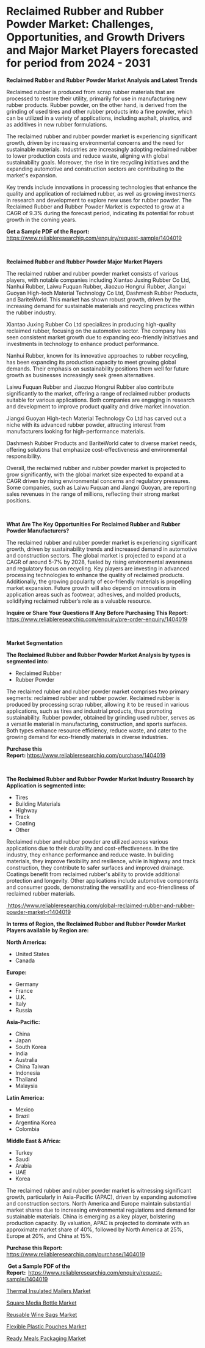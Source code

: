 <p><h1>Reclaimed Rubber and Rubber Powder Market: Challenges, Opportunities, and Growth Drivers and Major Market Players forecasted for period from 2024 - 2031</h1></p><p><strong>Reclaimed Rubber and Rubber Powder Market Analysis and Latest Trends</strong></p>
<p><p>Reclaimed rubber is produced from scrap rubber materials that are processed to restore their utility, primarily for use in manufacturing new rubber products. Rubber powder, on the other hand, is derived from the grinding of used tires and other rubber products into a fine powder, which can be utilized in a variety of applications, including asphalt, plastics, and as additives in new rubber formulations.</p><p>The reclaimed rubber and rubber powder market is experiencing significant growth, driven by increasing environmental concerns and the need for sustainable materials. Industries are increasingly adopting reclaimed rubber to lower production costs and reduce waste, aligning with global sustainability goals. Moreover, the rise in tire recycling initiatives and the expanding automotive and construction sectors are contributing to the market's expansion. </p><p>Key trends include innovations in processing technologies that enhance the quality and application of reclaimed rubber, as well as growing investments in research and development to explore new uses for rubber powder. The Reclaimed Rubber and Rubber Powder Market is expected to grow at a CAGR of 9.3% during the forecast period, indicating its potential for robust growth in the coming years.</p></p>
<p><strong>Get a Sample PDF of the Report:&nbsp;</strong> <a href="https://www.reliableresearchiq.com/enquiry/request-sample/1404019?utm_campaign=1788&utm_medium=2&utm_source=Github&utm_content=ia&utm_term=23102024&utm_id=reclaimed-rubber-and-rubber-powder">https://www.reliableresearchiq.com/enquiry/request-sample/1404019</a></p>
<p>&nbsp;</p>
<p><strong>Reclaimed Rubber and Rubber Powder Major Market Players</strong></p>
<p><p>The reclaimed rubber and rubber powder market consists of various players, with notable companies including Xiantao Juxing Rubber Co Ltd, Nanhui Rubber, Laiwu Fuquan Rubber, Jiaozuo Hongrui Rubber, Jiangxi Guoyan High-tech Material Technology Co Ltd, Dashmesh Rubber Products, and BariteWorld. This market has shown robust growth, driven by the increasing demand for sustainable materials and recycling practices within the rubber industry.</p><p>Xiantao Juxing Rubber Co Ltd specializes in producing high-quality reclaimed rubber, focusing on the automotive sector. The company has seen consistent market growth due to expanding eco-friendly initiatives and investments in technology to enhance product performance. </p><p>Nanhui Rubber, known for its innovative approaches to rubber recycling, has been expanding its production capacity to meet growing global demands. Their emphasis on sustainability positions them well for future growth as businesses increasingly seek green alternatives.</p><p>Laiwu Fuquan Rubber and Jiaozuo Hongrui Rubber also contribute significantly to the market, offering a range of reclaimed rubber products suitable for various applications. Both companies are engaging in research and development to improve product quality and drive market innovation.</p><p>Jiangxi Guoyan High-tech Material Technology Co Ltd has carved out a niche with its advanced rubber powder, attracting interest from manufacturers looking for high-performance materials. </p><p>Dashmesh Rubber Products and BariteWorld cater to diverse market needs, offering solutions that emphasize cost-effectiveness and environmental responsibility.</p><p>Overall, the reclaimed rubber and rubber powder market is projected to grow significantly, with the global market size expected to expand at a CAGR driven by rising environmental concerns and regulatory pressures. Some companies, such as Laiwu Fuquan and Jiangxi Guoyan, are reporting sales revenues in the range of millions, reflecting their strong market positions.</p></p>
<p>&nbsp;</p>
<p><strong>What Are The Key Opportunities For Reclaimed Rubber and Rubber Powder Manufacturers?</strong></p>
<p><p>The reclaimed rubber and rubber powder market is experiencing significant growth, driven by sustainability trends and increased demand in automotive and construction sectors. The global market is projected to expand at a CAGR of around 5-7% by 2028, fueled by rising environmental awareness and regulatory focus on recycling. Key players are investing in advanced processing technologies to enhance the quality of reclaimed products. Additionally, the growing popularity of eco-friendly materials is propelling market expansion. Future growth will also depend on innovations in application areas such as footwear, adhesives, and molded products, solidifying reclaimed rubber’s role as a valuable resource.</p></p>
<p><strong>Inquire or Share Your Questions If Any Before Purchasing This Report:</strong> <a href="https://www.reliableresearchiq.com/enquiry/pre-order-enquiry/1404019?utm_campaign=1788&utm_medium=2&utm_source=Github&utm_content=ia&utm_term=23102024&utm_id=reclaimed-rubber-and-rubber-powder">https://www.reliableresearchiq.com/enquiry/pre-order-enquiry/1404019</a></p>
<p>&nbsp;</p>
<p><strong>Market Segmentation</strong></p>
<p><strong>The Reclaimed Rubber and Rubber Powder Market Analysis by types is segmented into:</strong></p>
<p><ul><li>Reclaimed Rubber</li><li>Rubber Powder</li></ul></p>
<p><p>The reclaimed rubber and rubber powder market comprises two primary segments: reclaimed rubber and rubber powder. Reclaimed rubber is produced by processing scrap rubber, allowing it to be reused in various applications, such as tires and industrial products, thus promoting sustainability. Rubber powder, obtained by grinding used rubber, serves as a versatile material in manufacturing, construction, and sports surfaces. Both types enhance resource efficiency, reduce waste, and cater to the growing demand for eco-friendly materials in diverse industries.</p></p>
<p><strong>Purchase this Report:&nbsp;</strong><a href="https://www.reliableresearchiq.com/purchase/1404019?utm_campaign=1788&utm_medium=2&utm_source=Github&utm_content=ia&utm_term=23102024&utm_id=reclaimed-rubber-and-rubber-powder">https://www.reliableresearchiq.com/purchase/1404019</a></p>
<p>&nbsp;</p>
<p><strong>The Reclaimed Rubber and Rubber Powder Market Industry Research by Application is segmented into:</strong></p>
<p><ul><li>Tires</li><li>Building Materials</li><li>Highway</li><li>Track</li><li>Coating</li><li>Other</li></ul></p>
<p><p>Reclaimed rubber and rubber powder are utilized across various applications due to their durability and cost-effectiveness. In the tire industry, they enhance performance and reduce waste. In building materials, they improve flexibility and resilience, while in highway and track construction, they contribute to safer surfaces and improved drainage. Coatings benefit from reclaimed rubber's ability to provide additional protection and longevity. Other applications include automotive components and consumer goods, demonstrating the versatility and eco-friendliness of reclaimed rubber materials.</p></p>
<p><a href="https://www.reliableresearchiq.com/global-reclaimed-rubber-and-rubber-powder-market-r1404019?utm_campaign=1788&utm_medium=2&utm_source=Github&utm_content=ia&utm_term=23102024&utm_id=reclaimed-rubber-and-rubber-powder">&nbsp;https://www.reliableresearchiq.com/global-reclaimed-rubber-and-rubber-powder-market-r1404019</a></p>
<p><strong>In terms of Region, the Reclaimed Rubber and Rubber Powder Market Players available by Region are:</strong></p>
<p>
    <p> <strong> North America: </strong>
        <ul>
            <li>United States</li>
            <li>Canada</li>
        </ul>
        </p> 
    <p> <strong> Europe: </strong>
        <ul>
            <li>Germany</li>
            <li>France</li>
            <li>U.K.</li>
            <li>Italy</li>
            <li>Russia</li>
        </ul>
        </p> 
    <p> <strong> Asia-Pacific: </strong>
        <ul>
            <li>China</li>
            <li>Japan</li>
            <li>South Korea</li>
            <li>India</li>
            <li>Australia</li>
            <li>China Taiwan</li>
            <li>Indonesia</li>
            <li>Thailand</li>
            <li>Malaysia</li>
        </ul>
        </p> 
    <p> <strong> Latin America: </strong>
        <ul>
            <li>Mexico</li>
            <li>Brazil</li>
            <li>Argentina Korea</li>
            <li>Colombia</li>
        </ul>
        </p> 
    <p> <strong> Middle East & Africa: </strong>
        <ul>
            <li>Turkey</li>
            <li>Saudi</li>
            <li>Arabia</li>
            <li>UAE</li>
            <li>Korea</li>
        </ul>
    </p>
    </p>
<p><p>The reclaimed rubber and rubber powder market is witnessing significant growth, particularly in Asia-Pacific (APAC), driven by expanding automotive and construction sectors. North America and Europe maintain substantial market shares due to increasing environmental regulations and demand for sustainable materials. China is emerging as a key player, bolstering production capacity. By valuation, APAC is projected to dominate with an approximate market share of 40%, followed by North America at 25%, Europe at 20%, and China at 15%.</p></p>
<p><strong>Purchase this Report: </strong><a href="https://www.reliableresearchiq.com/purchase/1404019?utm_campaign=1788&utm_medium=2&utm_source=Github&utm_content=ia&utm_term=23102024&utm_id=reclaimed-rubber-and-rubber-powder">https://www.reliableresearchiq.com/purchase/1404019</a></p>
<p>&nbsp;<strong>Get a Sample PDF of the Report:&nbsp;&nbsp;</strong><a href="https://www.reliableresearchiq.com/enquiry/request-sample/1404019?utm_campaign=1788&utm_medium=2&utm_source=Github&utm_content=ia&utm_term=23102024&utm_id=reclaimed-rubber-and-rubber-powder">https://www.reliableresearchiq.com/enquiry/request-sample/1404019</a></p>
<p><strong></strong></p>
<p><p><a href="https://www.linkedin.com/pulse/global-thermal-insulated-mailers-market-forecast-2024-2031-mvcof?utm_campaign=1788&utm_medium=2&utm_source=Github&utm_content=ia&utm_term=23102024&utm_id=reclaimed-rubber-and-rubber-powder">Thermal Insulated Mailers Market</a></p><p><a href="https://www.linkedin.com/pulse/opportunities-challenges-square-media-bottle-market-strategic-7nr3f?utm_campaign=1788&utm_medium=2&utm_source=Github&utm_content=ia&utm_term=23102024&utm_id=reclaimed-rubber-and-rubber-powder">Square Media Bottle Market</a></p><p><a href="https://www.linkedin.com/pulse/strategic-insights-global-reusable-wine-bags-market-trends-ycapf?utm_campaign=1788&utm_medium=2&utm_source=Github&utm_content=ia&utm_term=23102024&utm_id=reclaimed-rubber-and-rubber-powder">Reusable Wine Bags Market</a></p><p><a href="https://www.linkedin.com/pulse/unveiling-market-trends-global-flexible-plastic-pouches-growth-xi0yf?utm_campaign=1788&utm_medium=2&utm_source=Github&utm_content=ia&utm_term=23102024&utm_id=reclaimed-rubber-and-rubber-powder">Flexible Plastic Pouches Market</a></p><p><a href="https://www.linkedin.com/pulse/ready-meals-packaging-market-size-share-analysis-growth-uafbf?utm_campaign=1788&utm_medium=2&utm_source=Github&utm_content=ia&utm_term=23102024&utm_id=reclaimed-rubber-and-rubber-powder">Ready Meals Packaging Market</a></p></p>